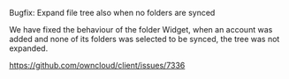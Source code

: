 Bugfix: Expand file tree also when no folders are synced

We have fixed the behaviour of the folder Widget,
when an account was added and none of its folders was selected to be synced, the tree was not expanded. 

https://github.com/owncloud/client/issues/7336

